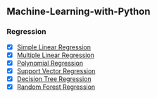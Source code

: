 ## Machine-Learning-with-Python

### Regression
- [x] [Simple Linear Regression](https://github.com/surejyaa/Machine-Learning-with-Python/blob/main/01.Simple%20Linear%20Regression.ipynb)
- [x] [Multiple Linear Regression](https://github.com/surejyaa/Machine-Learning-with-Python/blob/main/02.Multiple%20Linear%20Regression.ipynb)
- [x] [Polynomial Regression](https://github.com/surejyaa/Machine-Learning-with-Python/blob/main/03.Polynomial%20Regression.ipynb)
- [x] [Support Vector Regression](https://github.com/surejyaa/Machine-Learning-with-Python/blob/main/04.Support%20Vector%20Regression.ipynb)
- [x] [Decision Tree Regression](https://github.com/surejyaa/Machine-Learning-with-Python/blob/main/05.Decision%20Tree%20Regression.ipynb)
- [x] [Random Forest  Regression](https://github.com/surejyaa/Machine-Learning-with-Python/blob/main/06.Random%20Forest%20Regression.ipynb)
